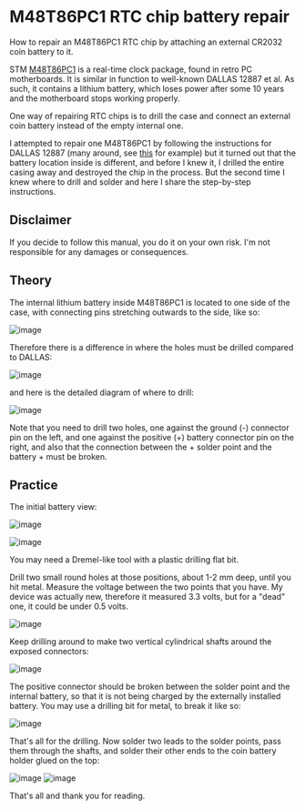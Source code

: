 # M48T86PC1 RTC chip battery repair

How to repair an M48T86PC1 RTC chip by attaching an external CR2032 coin battery to it.

STM [M48T86PC1](https://www.alldatasheet.com/datasheet-pdf/pdf/22989/STMICROELECTRONICS/M48T86PC1.html) is a real-time clock package,
found in retro PC motherboards. It is similar in function to well-known DALLAS 12887 et al. As such, it contains a lithium battery,
which loses power after some 10 years and the motherboard stops working properly.

One way of repairing RTC chips is to drill the case and connect an external coin battery instead of the empty internal one.

I attempted to repair one M48T86PC1 by following the instructions for DALLAS 12887 (many around, see [this](https://www.youtube.com/watch?v=NdlSfqto_0o) for example)
but it turned out that the battery location inside is different, and before I knew it, I drilled the entire casing away and destroyed the chip in the process.
But the second time I knew where to drill and solder and here I share the step-by-step instructions. 

## Disclaimer

If you decide to follow this manual, you do it on your own risk. I'm not responsible for any damages or consequences.

## Theory

The internal lithium battery inside M48T86PC1 is located to one side of the case, with connecting pins stretching outwards to the side, like so:

![image](https://github.com/user-attachments/assets/fde7a280-3d97-4972-bd98-731e190005db)

Therefore there is a difference in where the holes must be drilled compared to DALLAS:

![image](https://github.com/user-attachments/assets/e1832cea-2ec1-4295-aaea-9a4095b2911d)

and here is the detailed diagram of where to drill:

![image](https://github.com/user-attachments/assets/c5843b6b-4252-4f7c-8e15-0ebcb38aceb3)

Note that you need to drill two holes, one against the ground (-) connector pin on the left, and one against the positive (+) battery connector pin on the right,
and also that the connection between the + solder point and the battery + must be broken.

## Practice

The initial battery view:

![image](https://github.com/user-attachments/assets/ca183b3c-662d-45a5-9547-770762951dda)

![image](https://github.com/user-attachments/assets/87acc553-e97d-439c-905b-aa2dbb775d6a)

You may need a Dremel-like tool with a plastic drilling flat bit. 

Drill two small round holes at those positions, 
about 1-2 mm deep, until you hit metal. Measure the voltage between the two points that you have. My device was 
actually new, therefore it measured 3.3 volts, but for a "dead" one, it could be under 0.5 volts.

![image](https://github.com/user-attachments/assets/9ee2d061-fd6b-468a-9ed9-cc911eab26a2)

Keep drilling around to make two vertical cylindrical shafts around the exposed connectors:

![image](https://github.com/user-attachments/assets/687a4bb5-bf8e-44d3-986c-6f1eca3006b0)

The positive connector should be broken between the solder point and the internal battery,
so that it is not being charged by the externally installed battery. You may use a drilling bit for metal, to break it like so:

![image](https://github.com/user-attachments/assets/adc75776-ab0d-42fa-a1b1-9c41b950f295)

That's all for the drilling. Now solder two leads to the solder points, pass them through the shafts,
and solder their other ends to the coin battery holder glued on the top:

![image](https://github.com/user-attachments/assets/55c8da96-430e-4a56-99ba-9ebd4d30dbf9)
![image](https://github.com/user-attachments/assets/732d000a-8d09-4e43-b86f-53d78764601f)

That's all and thank you for reading.
